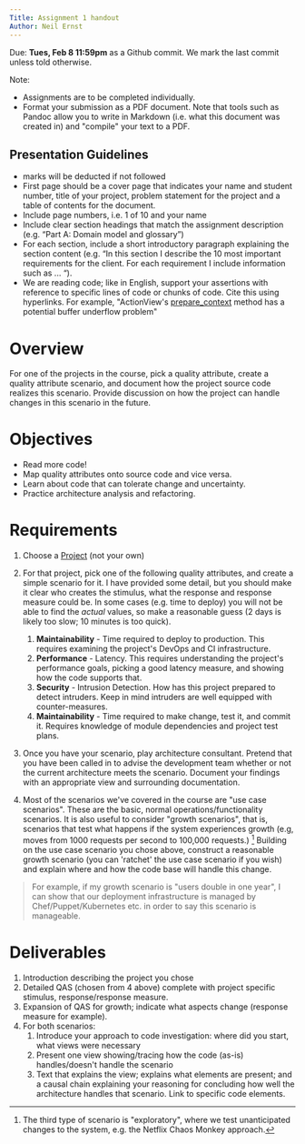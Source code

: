 ```yaml
---
Title: Assignment 1 handout
Author: Neil Ernst
---
```

Due: **Tues, Feb 8 11:59pm** as a Github commit. We mark the last commit unless told otherwise.

Note:

* Assignments are to be completed individually.
* Format your submission as a PDF document. Note that tools such as Pandoc allow you to write in Markdown (i.e. what this document was created in) and "compile" your text to a PDF.

## Presentation Guidelines

* marks will be deducted if not followed
* First page should be a cover page that indicates your name and student number, title of your project, problem statement for the project and a table of contents for the document.
* Include page numbers, i.e. 1 of 10 and your name 
* Include clear section headings that match the assignment description (e.g. “Part A: Domain model and glossary”)
* For each section, include a short introductory paragraph explaining the section content (e.g. “In this section I describe the 10 most important requirements for the client. For each requirement I include information such as ... “).
* We are reading code; like in English, support your assertions with reference to specific lines of code or chunks of code. Cite this using hyperlinks. For example, "ActionView's [prepare_context](https://github.com/rails/rails/blob/7ca3ab415d409ba39b07ff5a96da06d68098069b/actionview/lib/action_view/context.rb#L22) method has a potential buffer underflow problem"

# Overview
For one of the projects in the course, pick a quality attribute, create a quality attribute scenario, and document how the project source code realizes this scenario. Provide discussion on how the project can handle changes in this scenario in the future.

# Objectives
* Read more code!
* Map quality attributes onto source code and vice versa.
* Learn about code that can tolerate change and uncertainty.
* Practice architecture analysis and refactoring.

# Requirements
1. Choose a [Project](https://github.com/SENG480-18/course/wiki/Project-Group-Mapping) (not your own)
2. For that project, pick one of the following quality attributes, and create a simple scenario for it. I have provided some detail, but you should make it clear who creates the stimulus, what the response and response measure could be. In some cases (e.g. time to deploy) you will not be able to find the *actual* values, so make a reasonable guess (2 days is likely too slow; 10 minutes is too quick).
	  1. **Maintainability** - Time required to deploy to production. This requires examining the project's DevOps and CI infrastructure.
	  2. **Performance** - Latency. This requires understanding the project's performance goals, picking a good latency measure, and showing how the code supports that.
	  3. **Security** - Intrusion Detection. How has this project prepared to detect intruders. Keep in mind intruders are well equipped with counter-measures.
	  4. **Maintainability** - Time required to make change, test it, and commit it. Requires knowledge of module dependencies and project test plans.
	
3. Once you have your scenario, play architecture consultant. Pretend that you have been called in to advise the development team whether or not the current architecture meets the scenario. Document your findings with an appropriate view and surrounding documentation.
4. Most of the scenarios we've covered in the course are "use case scenarios". These are the basic, normal operations/functionality scenarios. It is also useful to consider "growth scenarios", that is, scenarios that test what happens if the system experiences growth (e.g, moves from 1000 requests per second to 100,000 requests.) [^other] Building on the use case scenario you chose above, construct a reasonable growth scenario (you can 'ratchet' the use case scenario if you wish) and explain where and how the code base will handle this change.

> For example, if my growth scenario is "users double in one year", I can show that our deployment infrastructure is managed by Chef/Puppet/Kubernetes etc. in order to say this scenario is manageable.

# Deliverables
1. Introduction describing the project you chose
2. Detailed QAS (chosen from 4 above) complete with project specific stimulus, response/response measure.
3. Expansion of QAS for growth; indicate what aspects change (response measure for example).
4. For both scenarios:
	1. Introduce your approach to code investigation: where did you start, what views were necessary
	2. Present one view showing/tracing how the code (as-is) handles/doesn't handle the scenario
	3. Text that explains the view; explains what elements are present; and a causal chain explaining your reasoning for concluding how well the architecture handles that scenario. Link to specific code elements.


[^other]: The third type of scenario is "exploratory", where we test unanticipated changes to the system, e.g. the Netflix Chaos Monkey approach.
